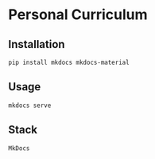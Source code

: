 # Personal Curriculum

## Installation

```
pip install mkdocs mkdocs-material
```

## Usage

```
mkdocs serve
```

## Stack

```
MkDocs
```